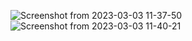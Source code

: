 ![Screenshot from 2023-03-03 11-37-50](https://user-images.githubusercontent.com/126884299/222839475-f3f00afb-2a74-462d-8bc7-18d40420f38c.png)
![Screenshot from 2023-03-03 11-40-21](https://user-images.githubusercontent.com/126884299/222839501-e5b14f80-6136-4dbe-826a-f0433b71d3ea.png)
